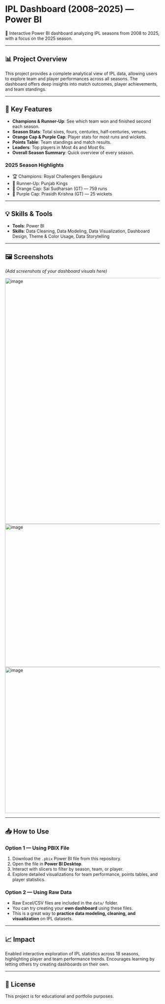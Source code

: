 # IPL Dashboard (2008–2025) — Power BI

🚀 Interactive Power BI dashboard analyzing IPL seasons from 2008 to 2025, with a focus on the 2025 season.

---

## 📊 Project Overview

This project provides a complete analytical view of IPL data, allowing users to explore team and player performances across all seasons. The dashboard offers deep insights into match outcomes, player achievements, and team standings.

---

## 🎯 Key Features

- **Champions & Runner-Up**: See which team won and finished second each season.  
- **Season Stats**: Total sixes, fours, centuries, half-centuries, venues.  
- **Orange Cap & Purple Cap**: Player stats for most runs and wickets.  
- **Points Table**: Team standings and match results.  
- **Leaders**: Top players in Most 4s and Most 6s.  
- **Overall Season Summary**: Quick overview of every season.

### 2025 Season Highlights
- 🏆 Champions: Royal Challengers Bengaluru  
- 🥈 Runner-Up: Punjab Kings  
- 🔶 Orange Cap: Sai Sudharsan (GT) — 759 runs  
- 🔮 Purple Cap: Prasidh Krishna (GT) — 25 wickets  

---

## 💡 Skills & Tools

- **Tools**: Power BI  
- **Skills**: Data Cleaning, Data Modeling, Data Visualization, Dashboard Design, Theme & Color Usage, Data Storytelling

---

## 🖼️ Screenshots

*(Add screenshots of your dashboard visuals here)*

<img width="1447" height="799" alt="image" src="https://github.com/user-attachments/assets/57dba94d-99f3-4de9-93b6-fda6deb39192" />

<img width="602" height="465" alt="image" src="https://github.com/user-attachments/assets/133b6202-7354-453c-97d8-767db2e466f3" />
  
<img width="610" height="475" alt="image" src="https://github.com/user-attachments/assets/03988c77-0a76-4434-b042-25f5504a7e28" />


---

## 📥 How to Use

### Option 1 — Using PBIX File
1. Download the `.pbix` Power BI file from this repository.  
2. Open the file in **Power BI Desktop**.  
3. Interact with slicers to filter by season, team, or player.  
4. Explore detailed visualizations for team performance, points tables, and player statistics.

### Option 2 — Using Raw Data
- Raw Excel/CSV files are included in the `data/` folder.  
- You can try creating your **own dashboard** using these files.  
- This is a great way to **practice data modeling, cleaning, and visualization** on IPL datasets.


---

## 📈 Impact

Enabled interactive exploration of IPL statistics across 18 seasons, highlighting player and team performance trends. Encourages learning by letting others try creating dashboards on their own.

---

## 📄 License

This project is for educational and portfolio purposes.
